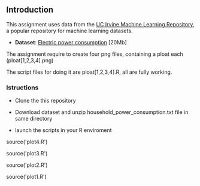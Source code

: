 ## Introduction

This assignment uses data from
the <a href="http://archive.ics.uci.edu/ml/">UC Irvine Machine Learning Repository</a>, a popular repository for machine learning datasets. 

* <b>Dataset</b>: <a href="https://d396qusza40orc.cloudfront.net/exdata%2Fdata%2Fhousehold_power_consumption.zip">Electric power consumption</a> [20Mb]

The assignment require to create four png files, containing a ploat each (ploat[1,2,3,4].png)

The script files for doing it are ploat[1,2,3,4].R, all are fully working.

### Istructions

* Clone the this repository

* Download dataset and unzip household_power_consumption.txt file in same directory

* launch the scripts in your R enviroment

source('plot4.R')

source('plot3.R')

source('plot2.R')

source('plot1.R')
